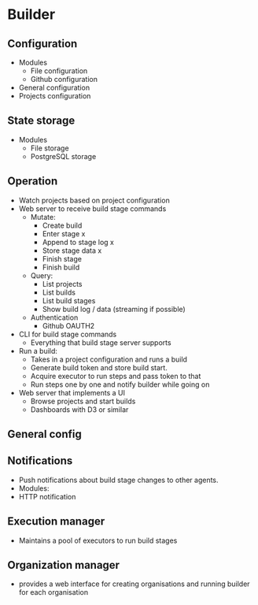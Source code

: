 # Builder


## Configuration
- Modules
    - File configuration
    - Github configuration
- General configuration
- Projects configuration


## State storage
- Modules
    - File storage
    - PostgreSQL storage


## Operation
- Watch projects based on project configuration
- Web server to receive build stage commands
    - Mutate:
        - Create build
        - Enter stage x
        - Append to stage log x
        - Store stage data x
        - Finish stage
        - Finish build
    - Query:
        - List projects
        - List builds
        - List build stages
        - Show build log / data (streaming if possible)
    - Authentication
        - Github OAUTH2
- CLI for build stage commands
    - Everything that build stage server supports
- Run a build:
    - Takes in a project configuration and runs a build
    - Generate build token and store build start.
    - Acquire executor to run steps and pass token to that
    - Run steps one by one and notify builder while going on
- Web server that implements a UI
    - Browse projects and start builds
    - Dashboards with D3 or similar


## General config


## Notifications
- Push notifications about build stage changes to other agents.
- Modules:
- HTTP notification


## Execution manager
- Maintains a pool of executors to run build stages


## Organization manager
- provides a web interface for creating organisations and running builder for each organisation
